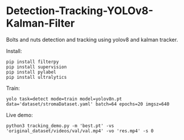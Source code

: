# Detection-Tracking-YOLOv8-Kalman-Filter
Bolts and nuts detection and tracking using yolov8 and kalman tracker.

Install:
```
pip install filterpy
pip install supervision
pip install pylabel
pip install ultralytics
```
Train:

`yolo task=detect mode=train model=yolov8n.pt data='dataset/stromaDataset.yaml' batch=64 epochs=20 imgsz=640
`

Live demo:

`python3 tracking_demo.py -m 'best.pt' -vs 'original_dataset/videos/val/val.mp4' -vo 'res.mp4' -s 0`
